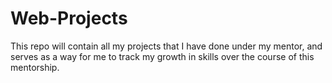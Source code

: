 # Web-Projects

This repo will contain all my projects that I have done under my mentor, and serves as a way for me to track my growth in skills over the course of this mentorship.

